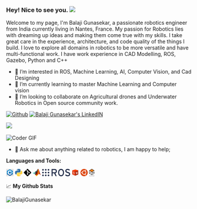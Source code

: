 ### Hey! Nice to see you. <img src="https://media.giphy.com/media/hvRJCLFzcasrR4ia7z/giphy.gif" width="25px">
Welcome to my page, I'm Balaji Gunasekar, a passionate robotics engineer from India currently living in Nantes, France. My passion for Robotics lies with dreaming up ideas and making them come true with my skills. I take great care in the experience, architecture, and code quality of the things I build. I love to explore all domains in robotics to be more versatile and have multi-functional work. I have work experience in CAD Modelling, ROS, Gazebo, Python and C++

- 👀 I’m interested in ROS, Machine Learning, AI, Computer Vision, and Cad Designing
- 🌱 I’m currently learning to master Machine Learning and Computer vision
- 💞️ I’m looking to collaborate on Agricultural drones and Underwater Robotics in Open source community work.

<p><a href="https://github.com/BalajiGunasekar/" target="_blank"><img alt="Github" src="https://img.shields.io/badge/GitHub-%2312100E.svg?&style=for-the-badge&logo=Github&logoColor=white" /></a> <a href="https://www.linkedin.com/in/balaji-gunasekar-b35038185/" target="_blank"><img alt="Balaji Gunasekar's LinkedIN" src="https://img.shields.io/badge/linkedin-%230077B5.svg?&style=for-the-badge&logo=linkedin&logoColor=white" /></a> 
</p>

![](https://visitor-badge.glitch.me/badge?page_id=balajigunasekar.balajigunasekar)


  <img alt="Coder GIF" height=250 width=350 src="https://images.squarespace-cdn.com/content/v1/5769fc401b631bab1addb2ab/1541580611624-TE64QGKRJG8SWAIUS7NS/ke17ZwdGBToddI8pDm48kPoswlzjSVMM-SxOp7CV59BZw-zPPgdn4jUwVcJE1ZvWQUxwkmyExglNqGp0IvTJZamWLI2zvYWH8K3-s_4yszcp2ryTI0HqTOaaUohrI8PI6FXy8c9PWtBlqAVlUS5izpdcIXDZqDYvprRqZ29Pw0o/coding-freak.gif" />
<br>
  
- 💬 Ask me about anything related to robotics, I am happy to help;

  
  


**Languages and Tools:**  

<code><img height="20" src="https://github.com/BalajiGunasekar/BalajiGunasekar/blob/main/icons/c%2B%2B.jpg"></code>
<code><img height="20" src="https://github.com/BalajiGunasekar/BalajiGunasekar/blob/main/icons/python-logo.png"></code>
<code><img height="20" src="https://github.com/BalajiGunasekar/BalajiGunasekar/blob/main/icons/Git-Icon-Black.png"></code>
<code><img height="20" src="https://github.com/BalajiGunasekar/BalajiGunasekar/blob/main/icons/Matlab_Logo.png"></code>
<code><img height="20" src="https://github.com/BalajiGunasekar/BalajiGunasekar/blob/main/icons/ros_icon.png"></code>
<code><img height="20" src="https://github.com/BalajiGunasekar/BalajiGunasekar/blob/main/icons/Solid_works.jpg"></code>
<code><img height="20" src="https://github.com/BalajiGunasekar/BalajiGunasekar/blob/main/icons/ubuntu.png"></code>
<code><img height="20" src="https://github.com/BalajiGunasekar/BalajiGunasekar/blob/main/icons/Gazebo.png"></code>

📈 **My Github Stats**

<p align="left"> <img src="https://github-readme-stats.vercel.app/api?username=BalajiGunasekar&show_icons=true&theme=gotham" alt="BalajiGunasekar" />


